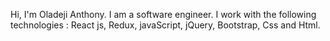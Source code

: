 Hi, I'm Oladeji Anthony. I am a software engineer. I work with the following technologies :  React js, Redux, javaScript, jQuery, Bootstrap, Css and Html.
